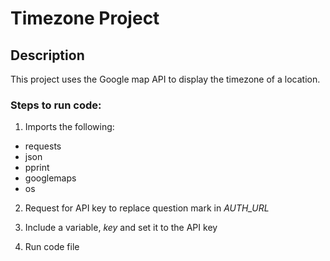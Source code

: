 # Timezone Project
## Description
This project uses the Google map API to display the timezone of a location.

### Steps to run code:
1. Imports the following:
* requests
* json
* pprint
* googlemaps
* os

2. Request for API key to replace question mark in *AUTH_URL* 

3. Include a variable, *key* and set it to the API key
4. Run code file